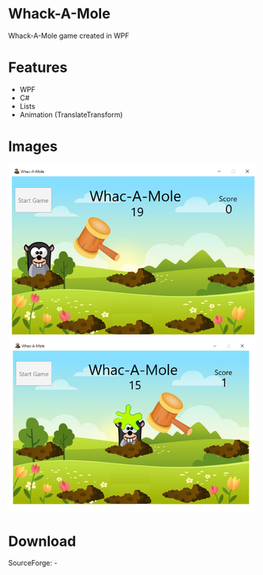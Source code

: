 # Whack-A-Mole
Whack-A-Mole game created in WPF

# Features
- WPF
- C#
- Lists
- Animation (TranslateTransform)

# Images
<p align="center">
  <img width="500px" src="/Images/image0.png">
  <img width="500px" src="Images/image2.png">
  
# Download
SourceForge: -

